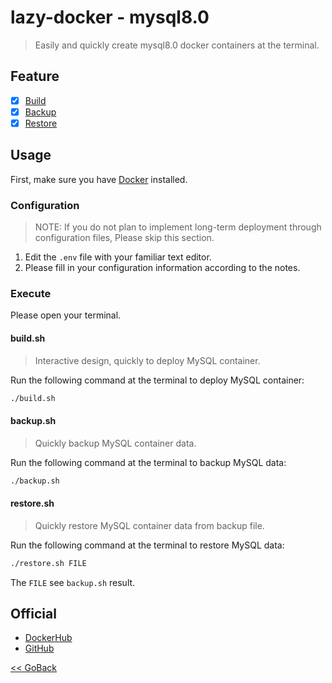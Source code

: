# lazy-docker - mysql8.0

> Easily and quickly create mysql8.0 docker containers at the terminal.

## Feature

- [x] [Build](#buildsh)
- [x] [Backup](#backupsh)
- [x] [Restore](#restoresh)

## Usage

First, make sure you have [Docker](https://docs.docker.com/) installed.

### Configuration

> NOTE: If you do not plan to implement long-term deployment through configuration files,
Please skip this section.

1. Edit the `.env` file with your familiar text editor.
1. Please fill in your configuration information according to the notes.

### Execute

Please open your terminal.

#### **build.sh**

> Interactive design, quickly to deploy MySQL container.

Run the following command at the terminal to deploy MySQL container: 
```bash
./build.sh
```

#### **backup.sh**

> Quickly backup MySQL container data.

Run the following command at the terminal to backup MySQL data: 
```bash
./backup.sh
```

#### **restore.sh**

> Quickly restore MySQL container data from backup file.

Run the following command at the terminal to restore MySQL data: 
```bash
./restore.sh FILE
```
The `FILE` see `backup.sh` result.

## Official

- [DockerHub](https://hub.docker.com/_/mysql/)
- [GitHub](https://github.com/docker-library/mysql/tree/master/8.0)

[<< GoBack](https://github.com/WindomZ/lazy-docker#readme)
